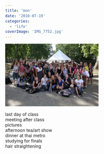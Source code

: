 ```yaml
---
title: 'mon'
date: '2010-07-19'
categories:
  - 'life'
coverImage: 'IMG_7752.jpg'
---
```


[![](images/IMG_7752-300x200.jpg)](https://blog.kaleighscruggs.com/wp-content/uploads/2010/07/IMG_7752.jpg)

last day of class  
meeting after class  
pictures  
afternoon tea/art show  
dinner at thai metro  
studying for finals  
hair straightening
